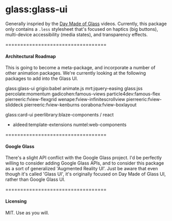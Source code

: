 glass:glass-ui
===============================

Generally inspried by the [Day Made of Glass](https://www.youtube.com/watch?v=jzLYh3j6xn8) videos.  Currently, this package only contains a ``.less`` stylesheet that's focused on haptics (big buttons), multi-device accessibility (media states), and transparency effects.  


==================================
#### Architectural Roadmap

This is going to become a meta-package, and incorporate a number of other animation packages.  We're currently looking at the following packages to add into the Glass UI.  


  glass:glass-ui
    grigio:babel
    animate.js
    mrt:jquery-easing
    glass:jss
    percolate:momentum
    gadicohen:famous-views
    particle4dev:famous-flex
    pierreeric:fview-flexgrid
    wenape:fview-infinitescrollview
    pierreeric:fview-sliddeck
    pierreeric:fview-kenburns
    oorabona:fview-boxlayout


  glass:card-ui
    peerlibrary:blaze-components / react
-   aldeed:template-extensions
    numtel:web-components


==================================
#### Google Glass

There's a slight API conflict with the Google Glass project.  I'd be perfectly willing to consider adding Google Glass APIs, and to consider this package as a sort of generalized 'Augmented Reality UI'.  Just be aware that even though it's called 'Glass UI', it's originally focused on Day Made of Glass UI, rather than Google Glass UI.  

==================================
#### Licensing  

MIT.  Use as you will.
